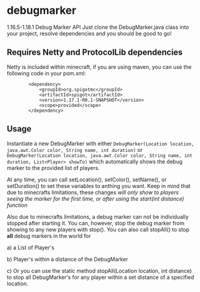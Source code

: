 # debugmarker
1.16.5-1.18.1 Debug Marker API
Just clone the DebugMarker.java class into your project, resolve dependencies and you should be good to go!

## Requires Netty and ProtocolLib dependencies
Netty is included within minecraft, if you are using maven, you can use the following code in your pom.xml:
```
        <dependency>
            <groupId>org.spigotmc</groupId>
            <artifactId>spigot</artifactId>
            <version>1.17.1-R0.1-SNAPSHOT</version>
            <scope>provided</scope>
        </dependency>
```
## Usage
Instantiate a new DebugMarker with either `DebugMarker(Location location, java.awt.Color color, String name, int duration)` or `DebugMarker(Location location, java.awt.Color color, String name, int duration, List<Player> showTo)` which automatically shows the debug marker to the provided list of players.

At any time, you can call setLocation(), setColor(), setName(), or setDuration() to set these variables to anthing you want. Keep in mind that due to minecrafts limitations, these changes *will only show to players seeing the marker for the first time, or after using the start(int distance) function*

Also due to minecrafts limitations, a debug marker can not be individually stopped after starting it. You can, however, stop the debug marker from showing to any new players with stop(). 
You can also call stopAll() to stop **all** debug markers in the world for 

a) a List of Player's 

b) Player's within a distance of the DebugMarker

c) Or you can use the static method stopAll(Location location, int distance) to stop all DebugMarker's for any player within a set distance of a specified location.

